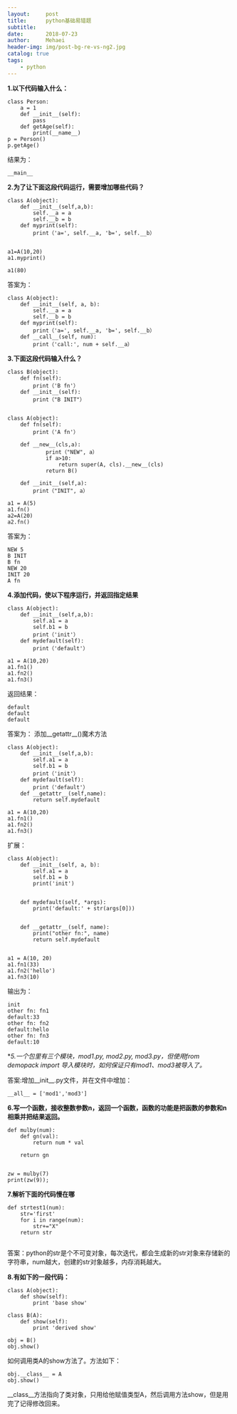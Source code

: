 ```yaml
---
layout:     post
title:      python基础易错题
subtitle:   
date:       2018-07-23
author:     Mehaei
header-img: img/post-bg-re-vs-ng2.jpg
catalog: true
tags:
    - python
---
```

**1.以下代码输入什么：**

```
class Person:
    a = 1
    def __init__(self):
        pass
    def getAge(self):
        print(__name__)
p = Person()
p.getAge()
```

结果为：

```
__main__
```

**2.为了让下面这段代码运行，需要增加哪些代码？**

```
class A(object):
    def __init__(self,a,b):
        self.__a = a
        self.__b = b
    def myprint(self):
        print（'a=', self.__a, 'b=', self.__b）
    
 
a1=A(10,20)
a1.myprint()
 
a1(80)
```

答案为：

```
class A(object):
    def __init__(self, a, b):
        self.__a = a
        self.__b = b
    def myprint(self):
        print（'a=', self.__a, 'b=', self.__b）
    def __call__(self, num):
        print（'call:', num + self.__a）
```

**3.下面这段代码输入什么？**

```
class B(object):
    def fn(self):
        print（'B fn'）
    def __init__(self):
        print（"B INIT"）
 
 
class A(object):
    def fn(self):
        print（'A fn'）
 
    def __new__(cls,a):
            print（"NEW", a）
            if a>10:
                return super(A, cls).__new__(cls)
            return B()
 
    def __init__(self,a):
        print（"INIT", a）
 
a1 = A(5)
a1.fn()
a2=A(20)
a2.fn()
```

答案为：

```
NEW 5
B INIT
B fn
NEW 20
INIT 20
A fn
```

**4.添加代码，使以下程序运行，并返回指定结果**

```
class A(object):
    def __init__(self,a,b):
        self.a1 = a
        self.b1 = b
        print（'init'）
    def mydefault(self):
        print（'default'）
 
a1 = A(10,20)
a1.fn1()
a1.fn2()
a1.fn3()
```

返回结果：

```
default
default
default
```

答案为： 添加__getattr__()魔术方法

```
class A(object):
    def __init__(self,a,b):
        self.a1 = a
        self.b1 = b
        print（'init'）
    def mydefault(self):
        print（'default'）
    def __getattr__(self,name):
        return self.mydefault
 
a1 = A(10,20)
a1.fn1()
a1.fn2()
a1.fn3()
```

扩展：

```
class A(object):
    def __init__(self, a, b):
        self.a1 = a
        self.b1 = b
        print('init')


    def mydefault(self, *args):
        print('default:' + str(args[0]))


    def __getattr__(self, name):
        print("other fn:", name)
        return self.mydefault


a1 = A(10, 20)
a1.fn1(33)
a1.fn2('hello')
a1.fn3(10)
```

输出为：

```
init
other fn: fn1
default:33
other fn: fn2
default:hello
other fn: fn3
default:10
```

**5.一个包里有三个模块，mod1.py, mod2.py, mod3.py，但使用from demopack import *导入模块时，如何保证只有mod1、mod3被导入了。**

答案:增加__init__.py文件，并在文件中增加：

```
__all__ = ['mod1','mod3']
```

**6.写一个函数，接收整数参数n，返回一个函数，函数的功能是把函数的参数和n相乘并把结果返回。**

```
def mulby(num):
    def gn(val):
        return num * val
 
    return gn
 
 
zw = mulby(7)
print(zw(9));
```

**7.解析下面的代码慢在哪**

```
def strtest1(num):
    str='first'
    for i in range(num):
        str+="X"
    return str
    
```

答案：python的str是个不可变对象，每次迭代，都会生成新的str对象来存储新的字符串，num越大，创建的str对象越多，内存消耗越大。

**8.有如下的一段代码：**

```
class A(object):
    def show(self):
        print 'base show'

class B(A):
    def show(self):
        print 'derived show'
 
obj = B()
obj.show()
```

如何调用类A的show方法了。方法如下：

```
obj.__class__ = A
obj.show() 
```

__class__方法指向了类对象，只用给他赋值类型A，然后调用方法show，但是用完了记得修改回来。
